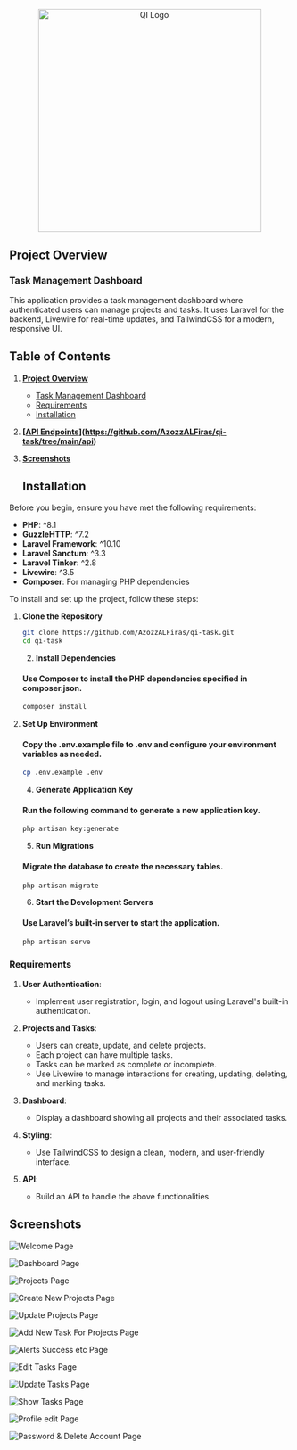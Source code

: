 <p align="center"><a href="https://qi.iq/" target="_blank"><img src="https://qi.iq/images/logo.svg?1=1" width="400" alt="QI Logo"></a></p>

## Project Overview

### Task Management Dashboard

This application provides a task management dashboard where authenticated users can manage projects and tasks. It uses Laravel for the backend, Livewire for real-time updates, and TailwindCSS for a modern, responsive UI.

## Table of Contents

1. **[Project Overview](#project-overview)**
   - [Task Management Dashboard](#task-management-dashboard)
   - [Requirements](#requirements)
   - [Installation](#Installation)


2. **[[API Endpoints](#api-endpoints)](https://github.com/AzozzALFiras/qi-task/tree/main/api)**
3. **[Screenshots](#screenshots)**


   ## Installation

Before you begin, ensure you have met the following requirements:

- **PHP**: ^8.1
- **GuzzleHTTP**: ^7.2
- **Laravel Framework**: ^10.10
- **Laravel Sanctum**: ^3.3
- **Laravel Tinker**: ^2.8
- **Livewire**: ^3.5
- **Composer**: For managing PHP dependencies


To install and set up the project, follow these steps:

1. **Clone the Repository**

   ```bash
   git clone https://github.com/AzozzALFiras/qi-task.git
   cd qi-task
   ```

   2. **Install Dependencies**
   #### Use Composer to install the PHP dependencies specified in composer.json.

   ```bash
   composer install
   ```


3. **Set Up Environment**
   #### Copy the .env.example file to .env and configure your environment variables as needed.

   ```bash
   cp .env.example .env
   ```

   4. **Generate Application Key**
   #### Run the following command to generate a new application key.

   ```bash
   php artisan key:generate
   ```

      5. **Run Migrations**
   #### Migrate the database to create the necessary tables.

   ```bash
   php artisan migrate
   ```
   
      6. **Start the Development Servers**
   #### Use Laravel’s built-in server to start the application.
   ```bash
   php artisan serve
   ```

    

### Requirements

1. **User Authentication**:
   - Implement user registration, login, and logout using Laravel's built-in authentication.

2. **Projects and Tasks**:
   - Users can create, update, and delete projects.
   - Each project can have multiple tasks.
   - Tasks can be marked as complete or incomplete.
   - Use Livewire to manage interactions for creating, updating, deleting, and marking tasks.

3. **Dashboard**:
   - Display a dashboard showing all projects and their associated tasks.

4. **Styling**:
   - Use TailwindCSS to design a clean, modern, and user-friendly interface.

5. **API**:
   - Build an API to handle the above functionalities.



## Screenshots

![Welcome Page](https://raw.githubusercontent.com/AzozzALFiras/qi-task/main/Screenshots/1.png)

![Dashboard Page](https://raw.githubusercontent.com/AzozzALFiras/qi-task/main/Screenshots/2.png)

![Projects Page](https://raw.githubusercontent.com/AzozzALFiras/qi-task/main/Screenshots/3.png)

![Create New Projects Page](https://raw.githubusercontent.com/AzozzALFiras/qi-task/main/Screenshots/4.png)

![Update Projects Page](https://raw.githubusercontent.com/AzozzALFiras/qi-task/main/Screenshots/5.png)

![Add New Task For Projects Page](https://raw.githubusercontent.com/AzozzALFiras/qi-task/main/Screenshots/6.png)

![Alerts Success etc Page](https://raw.githubusercontent.com/AzozzALFiras/qi-task/main/Screenshots/7.png)

![Edit Tasks Page](https://raw.githubusercontent.com/AzozzALFiras/qi-task/main/Screenshots/8.png)

![Update Tasks Page](https://raw.githubusercontent.com/AzozzALFiras/qi-task/main/Screenshots/9.png)

![Show Tasks Page](https://raw.githubusercontent.com/AzozzALFiras/qi-task/main/Screenshots/10.png)

![Profile edit Page](https://raw.githubusercontent.com/AzozzALFiras/qi-task/main/Screenshots/11.png)

![Password & Delete Account Page](https://raw.githubusercontent.com/AzozzALFiras/qi-task/main/Screenshots/12.png)

